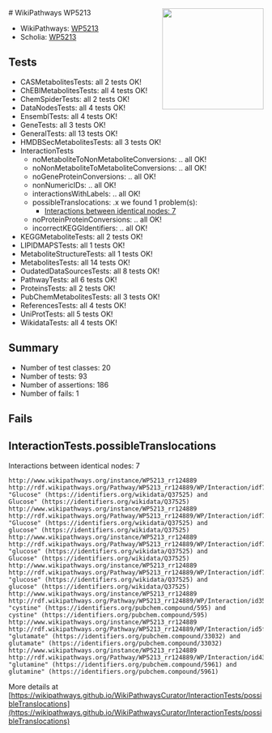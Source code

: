 <img style="float: right; width: 200px" src="https://upload.wikimedia.org/wikipedia/commons/thumb/8/83/Wplogo_with_text_500.png/640px-Wplogo_with_text_500.png" />
# WikiPathways WP5213

* WikiPathways: [WP5213](https://wikipathways.org/pathways/WP5213)
* Scholia: [WP5213](https://scholia.toolforge.org/wikipathways/WP5213)
## Tests
* CASMetabolitesTests: all 2 tests OK!
* ChEBIMetabolitesTests: all 4 tests OK!
* ChemSpiderTests: all 2 tests OK!
* DataNodesTests: all 4 tests OK!
* EnsemblTests: all 4 tests OK!
* GeneTests: all 3 tests OK!
* GeneralTests: all 13 tests OK!
* HMDBSecMetabolitesTests: all 3 tests OK!
* InteractionTests
    * noMetaboliteToNonMetaboliteConversions: .. all OK!
    * noNonMetaboliteToMetaboliteConversions: .. all OK!
    * noGeneProteinConversions: .. all OK!
    * nonNumericIDs: .. all OK!
    * interactionsWithLabels: .. all OK!
    * possibleTranslocations: .x we found 1 problem(s):
        * [Interactions between identical nodes: 7](#1c11820c)
    * noProteinProteinConversions: .. all OK!
    * incorrectKEGGIdentifiers: .. all OK!
* KEGGMetaboliteTests: all 2 tests OK!
* LIPIDMAPSTests: all 1 tests OK!
* MetaboliteStructureTests: all 1 tests OK!
* MetabolitesTests: all 14 tests OK!
* OudatedDataSourcesTests: all 8 tests OK!
* PathwayTests: all 6 tests OK!
* ProteinsTests: all 2 tests OK!
* PubChemMetabolitesTests: all 3 tests OK!
* ReferencesTests: all 4 tests OK!
* UniProtTests: all 5 tests OK!
* WikidataTests: all 4 tests OK!


## Summary

* Number of test classes: 20
* Number of tests: 93
* Number of assertions: 186
* Number of fails: 1

## Fails

<a name="1c11820c" />

## InteractionTests.possibleTranslocations

Interactions between identical nodes: 7
```
http://www.wikipathways.org/instance/WP5213_rr124889 http://rdf.wikipathways.org/Pathway/WP5213_rr124889/WP/Interaction/idf7a8485f "Glucose" (https://identifiers.org/wikidata/Q37525) and 
Glucose" (https://identifiers.org/wikidata/Q37525)
http://www.wikipathways.org/instance/WP5213_rr124889 http://rdf.wikipathways.org/Pathway/WP5213_rr124889/WP/Interaction/idf7a8485f "Glucose" (https://identifiers.org/wikidata/Q37525) and 
glucose" (https://identifiers.org/wikidata/Q37525)
http://www.wikipathways.org/instance/WP5213_rr124889 http://rdf.wikipathways.org/Pathway/WP5213_rr124889/WP/Interaction/idf7a8485f "glucose" (https://identifiers.org/wikidata/Q37525) and 
Glucose" (https://identifiers.org/wikidata/Q37525)
http://www.wikipathways.org/instance/WP5213_rr124889 http://rdf.wikipathways.org/Pathway/WP5213_rr124889/WP/Interaction/idf7a8485f "glucose" (https://identifiers.org/wikidata/Q37525) and 
glucose" (https://identifiers.org/wikidata/Q37525)
http://www.wikipathways.org/instance/WP5213_rr124889 http://rdf.wikipathways.org/Pathway/WP5213_rr124889/WP/Interaction/id35432579 "cystine" (https://identifiers.org/pubchem.compound/595) and 
cystine" (https://identifiers.org/pubchem.compound/595)
http://www.wikipathways.org/instance/WP5213_rr124889 http://rdf.wikipathways.org/Pathway/WP5213_rr124889/WP/Interaction/id5f4ae558 "glutamate" (https://identifiers.org/pubchem.compound/33032) and 
glutamate" (https://identifiers.org/pubchem.compound/33032)
http://www.wikipathways.org/instance/WP5213_rr124889 http://rdf.wikipathways.org/Pathway/WP5213_rr124889/WP/Interaction/id433d7020 "glutamine" (https://identifiers.org/pubchem.compound/5961) and 
glutamine" (https://identifiers.org/pubchem.compound/5961)
```

More details at [https://wikipathways.github.io/WikiPathwaysCurator/InteractionTests/possibleTranslocations](https://wikipathways.github.io/WikiPathwaysCurator/InteractionTests/possibleTranslocations)

